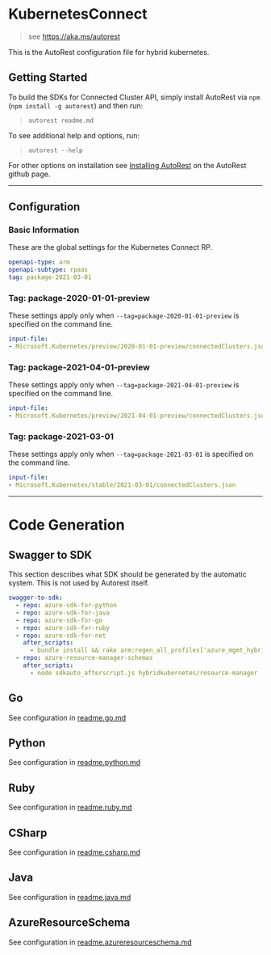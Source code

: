 
# KubernetesConnect

> see https://aka.ms/autorest

This is the AutoRest configuration file for hybrid kubernetes.

## Getting Started

To build the SDKs for Connected Cluster API, simply install AutoRest via `npm` (`npm install -g autorest`) and then run:

> `autorest readme.md`

To see additional help and options, run:

> `autorest --help`

For other options on installation see [Installing AutoRest](https://aka.ms/autorest/install) on the AutoRest github page.

---

## Configuration

### Basic Information

These are the global settings for the Kubernetes Connect RP.

```yaml
openapi-type: arm
openapi-subtype: rpaas
tag: package-2021-03-01
```

### Tag: package-2020-01-01-preview

These settings apply only when `--tag=package-2020-01-01-preview` is specified on the command line.

```yaml $(tag) == 'package-2020-01-01-preview'
input-file:
- Microsoft.Kubernetes/preview/2020-01-01-preview/connectedClusters.json
```
### Tag: package-2021-04-01-preview

These settings apply only when `--tag=package-2021-04-01-preview` is specified on the command line.

```yaml $(tag) == 'package-2021-04-01-preview'
input-file:
- Microsoft.Kubernetes/preview/2021-04-01-preview/connectedClusters.json
```
### Tag: package-2021-03-01

These settings apply only when `--tag=package-2021-03-01` is specified on the command line.

```yaml $(tag) == 'package-2021-03-01'
input-file:
- Microsoft.Kubernetes/stable/2021-03-01/connectedClusters.json
```
---

# Code Generation

## Swagger to SDK

This section describes what SDK should be generated by the automatic system.
This is not used by Autorest itself.

```yaml $(swagger-to-sdk)
swagger-to-sdk:
  - repo: azure-sdk-for-python
  - repo: azure-sdk-for-java
  - repo: azure-sdk-for-go
  - repo: azure-sdk-for-ruby
  - repo: azure-sdk-for-net
    after_scripts:
      - bundle install && rake arm:regen_all_profiles['azure_mgmt_hybridkubernetes']
  - repo: azure-resource-manager-schemas
    after_scripts:
      - node sdkauto_afterscript.js hybridkubernetes/resource-manager
```

## Go

See configuration in [readme.go.md](./readme.go.md)

## Python

See configuration in [readme.python.md](./readme.python.md)

## Ruby

See configuration in [readme.ruby.md](./readme.ruby.md)

## CSharp

See configuration in [readme.csharp.md](./readme.csharp.md)

## Java

See configuration in [readme.java.md](./readme.java.md)

## AzureResourceSchema

See configuration in [readme.azureresourceschema.md](./readme.azureresourceschema.md)

